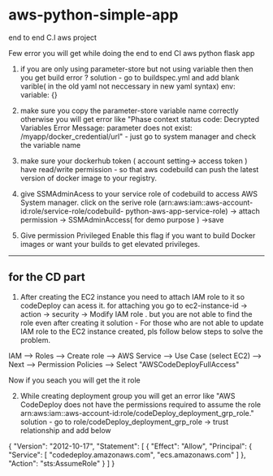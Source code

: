 # aws-python-simple-app
end to end C.I aws project

Few error you will get while doing the end to end CI aws python flask app

1.  if you are only using parameter-store but not using variable then then you get build error ?
solution -  go to buildspec.yml and add blank varible( in the old yaml not neccessary in new yaml syntax)
env:
  variable: {}



2.  make sure you copy  the parameter-store variable name correctly otherwise you will get error like "Phase context status code: Decrypted Variables Error Message: parameter does not exist: /myapp/docker_credential/url"  - just go to system manager and check the variable name

3. make sure your dockerhub token ( account setting-> access token ) have read/write permission - so that aws codebuild can push the latest version of docker image to your registry.

4. give SSMAdminAcess to your service role of codebuild to access AWS System manager. click on the serive role (arn:aws:iam::aws-account-id:role/service-role/codebuild-
   python-aws-app-service-role)  -> attach permission -> SSMAdminAccess( for demo purpose ) ->save

5. Give permission 
Privileged
Enable this flag if you want to build Docker images or want your builds to get elevated privileges.

******************************************************************************************************************************************************

for the CD part
--------------------

1. After creating the EC2 instance you need to attach IAM role to it so codeDeploy can acess it. for attaching you go to ec2-instance-id -> action -> security -> Modify IAM role . but you are not able to find the role even after creating it
solution -  For those who are not able to update IAM role to the EC2 instance created, pls follow below steps to solve the problem. 

IAM --> Roles --> Create role --> AWS Service --> Use Case (select EC2) --> Next --> Permission Policies --> Select "AWSCodeDeployFullAccess"

Now if you seach you will get the it role


2. While creating deployment group you will get an error like "AWS CodeDeploy does not have the permissions required to assume the role arn:aws:iam::aws-account-id:role/codeDeploy_deployment_grp_role." 
solution - go to role/codeDeploy_deployment_grp_role -> trust relationship and add below

{
    "Version": "2012-10-17",
    "Statement": [
        {
            "Effect": "Allow",
            "Principal": {
                "Service": [
                    "codedeploy.amazonaws.com",
                    "ecs.amazonaws.com"
                ]
            },
            "Action": "sts:AssumeRole"
        }
    ]
}




